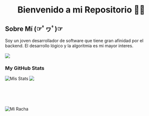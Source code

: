 <h1 align="center">Bienvenido a mi Repositorio 👋👋 </h1>

<h2>Sobre Mí (☞ﾟヮﾟ)☞</h2>
Soy un joven desarrollador de software que tiene gran afinidad por el backend. El desarrollo lógico y la algoritmia es mi mayor interes.
<br><br><img src="https://user-images.githubusercontent.com/73097560/115834477-dbab4500-a447-11eb-908a-139a6edaec5c.gif">
<h3>My GitHub Stats</h3>
<img align="left" src="https://github-readme-stats.vercel.app/api?username=nehuengiacone&show_icons=true&theme=tokyonight" alt="Mis Stats" />
<img src="https://github-readme-stats.vercel.app/api/top-langs/?username=nehuengiacone&theme=tokyonight&layout=compact" />
<br><br><br><br><br><br>
<img align="left" src="https://github-readme-streak-stats.herokuapp.com/?user=nehuengiacone&theme=tokyonight" alt="Mi Racha" style="display:block;"/>



